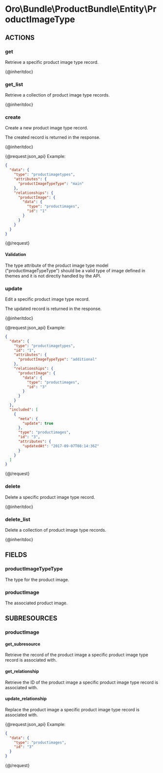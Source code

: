 # Oro\Bundle\ProductBundle\Entity\ProductImageType

## ACTIONS

### get

Retrieve a specific product image type record.

{@inheritdoc}

### get_list

Retrieve a collection of product image type records.

{@inheritdoc}

### create

Create a new product image type record.

The created record is returned in the response.

{@inheritdoc}

{@request:json_api}
Example:

```JSON
{
  "data": {
    "type": "productimagetypes",
    "attributes": {
      "productImageTypeType": "main"
    },
    "relationships": {
      "productImage": {
        "data": {
          "type": "productimages",
          "id": "1"
        }
      }
    }
  }
}
```
{@/request}

#### Validation

The type attribute of the product image type model ("productImageTypeType") should be a valid type
 of image defined in themes and it is not directly handled by the API.

### update

Edit a specific product image type record.

The updated record is returned in the response.

{@inheritdoc}

{@request:json_api}
Example:

```JSON
{
  "data": {
    "type": "productimagetypes",
    "id": "1",
    "attributes": {
      "productImageTypeType": "additional"
    },
    "relationships": {
      "productImage": {
        "data": {
          "type": "productimages",
          "id": "3"
        }
      }
    }
  },
  "included": [
    {
      "meta": {
        "update": true
      },
      "type": "productimages",
      "id": "3",
      "attributes": {
        "updatedAt": "2017-09-07T08:14:36Z"
      }
    }
  ]
}
```
{@/request}

### delete

Delete a specific product image type record.

{@inheritdoc}

### delete_list

Delete a collection of product image type records.

{@inheritdoc}

## FIELDS

### productImageTypeType

The type for the product image.

### productImage

The associated product image.

## SUBRESOURCES

### productImage

#### get_subresource

Retrieve the record of the product image a specific product image type record is associated with.

#### get_relationship

Retrieve the ID of the product image a specific product image type record is associated with.

#### update_relationship

Replace the product image a specific product image type record is associated with.

{@request:json_api}
Example:

```JSON
{
  "data": {
    "type": "productimages",
    "id": "3"
  }
}
```
{@/request}
